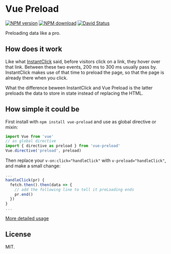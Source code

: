 # Vue Preload

[![NPM version](https://img.shields.io/npm/v/vue-preload.svg?style=flat-square)](https://www.npmjs.com/package/vue-preload)
[![NPM download](https://img.shields.io/npm/dm/vue-preload.svg?style=flat-square)](https://www.npmjs.com/package/vue-preload)
[![David Status](https://img.shields.io/david/egoist/vue-preload.svg?style=flat-square)](https://david-dm.org/egoist/vue-preload)

Preloading data like a pro.

## How does it work

Like what [InstantClick](http://instantclick.io/) said, before visitors click on a link, they hover over that link. Between these two events, 200 ms to 300 ms usually pass by. InstantClick makes use of that time to preload the page, so that the page is already there when you click.

What the difference beween InstantClick and Vue Preload is the latter preloads the data to store in state instead of replacing the HTML.

## How simple it could be

First install with `npm install vue-preload` and use as global directive or mixin:

```javascript
import Vue from 'vue'
// as global directive
import { directive as preload } from 'vue-preload'
Vue.directive('preload', preload)
```

Then replace your `v-on:click="handleClick"` with `v-preload="handleClick"`, and make a small change:

```javascript
...
handleClick(pr) {
  fetch.then().then(data => {
    // add the following line to tell it preLoading ends
    pr.end()
  })
}
...
```

[More detailed usage](/tests/_entry.js)

## License

MIT.
